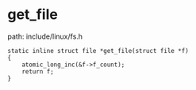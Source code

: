 get_file
========================================

path: include/linux/fs.h
```
static inline struct file *get_file(struct file *f)
{
    atomic_long_inc(&f->f_count);
    return f;
}
```